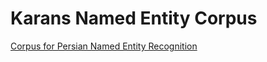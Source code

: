 # Karans Named Entity Corpus
[Corpus for Persian Named Entity Recognition](https://karans-co.github.io/Karans-Named-Entity-Corpus/)

